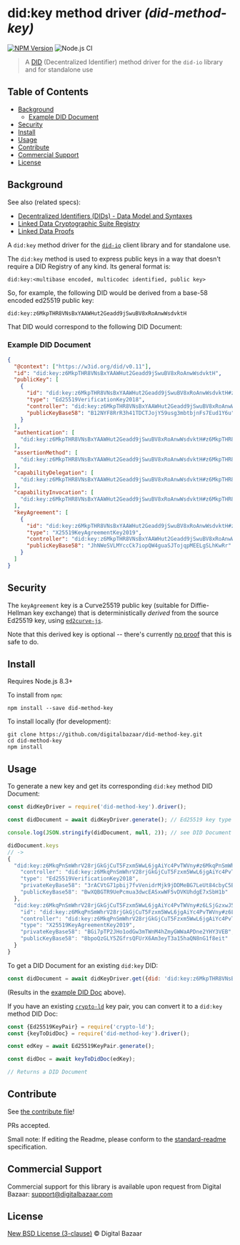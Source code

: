 # did:key method driver _(did-method-key)_

[![NPM Version](https://img.shields.io/npm/v/did-method-key.svg?style=flat-square)](https://npm.im/did-method-key)
![Node.js CI](https://github.com/digitalbazaar/did-method-key-js/workflows/Node.js%20CI/badge.svg)

> A [DID](https://w3c-ccg.github.io/did-spec/) (Decentralized Identifier) method driver for the `did-io` library and for standalone use

## Table of Contents

- [Background](#background)
  * [Example DID Document](#example-did-document)
- [Security](#security)
- [Install](#install)
- [Usage](#usage)
- [Contribute](#contribute)
- [Commercial Support](#commercial-support)
- [License](#license)

## Background

See also (related specs):

* [Decentralized Identifiers (DIDs) - Data Model and Syntaxes](https://w3c-ccg.github.io/did-spec/)
* [Linked Data Cryptographic Suite Registry](https://w3c-ccg.github.io/ld-cryptosuite-registry/)
* [Linked Data Proofs](https://w3c-dvcg.github.io/ld-proofs/)

A `did:key` method driver for the [`did-io`](https://github.com/digitalbazaar/did-io)
client library and for standalone use.

The `did:key` method is used to express public keys in a way that doesn't
require a DID Registry of any kind. Its general format is:

```
did:key:<multibase encoded, multicodec identified, public key>
```

So, for example, the following DID would be derived from a base-58 encoded
ed25519 public key:

```
did:key:z6MkpTHR8VNsBxYAAWHut2Geadd9jSwuBV8xRoAnwWsdvktH
```

That DID would correspond to the following DID Document:

### Example DID Document

```json
{
  "@context": ["https://w3id.org/did/v0.11"],
  "id": "did:key:z6MkpTHR8VNsBxYAAWHut2Geadd9jSwuBV8xRoAnwWsdvktH",
  "publicKey": [
    {
      "id": "did:key:z6MkpTHR8VNsBxYAAWHut2Geadd9jSwuBV8xRoAnwWsdvktH#z6MkpTHR8VNsBxYAAWHut2Geadd9jSwuBV8xRoAnwWsdvktH",
      "type": "Ed25519VerificationKey2018",
      "controller": "did:key:z6MkpTHR8VNsBxYAAWHut2Geadd9jSwuBV8xRoAnwWsdvktH",
      "publicKeyBase58": "B12NYF8RrR3h41TDCTJojY59usg3mbtbjnFs7Eud1Y6u"
    }
  ],
  "authentication": [
    "did:key:z6MkpTHR8VNsBxYAAWHut2Geadd9jSwuBV8xRoAnwWsdvktH#z6MkpTHR8VNsBxYAAWHut2Geadd9jSwuBV8xRoAnwWsdvktH"
  ],
  "assertionMethod": [
    "did:key:z6MkpTHR8VNsBxYAAWHut2Geadd9jSwuBV8xRoAnwWsdvktH#z6MkpTHR8VNsBxYAAWHut2Geadd9jSwuBV8xRoAnwWsdvktH"
  ],
  "capabilityDelegation": [
    "did:key:z6MkpTHR8VNsBxYAAWHut2Geadd9jSwuBV8xRoAnwWsdvktH#z6MkpTHR8VNsBxYAAWHut2Geadd9jSwuBV8xRoAnwWsdvktH"
  ],
  "capabilityInvocation": [
    "did:key:z6MkpTHR8VNsBxYAAWHut2Geadd9jSwuBV8xRoAnwWsdvktH#z6MkpTHR8VNsBxYAAWHut2Geadd9jSwuBV8xRoAnwWsdvktH"
  ],
  "keyAgreement": [
    {
      "id": "did:key:z6MkpTHR8VNsBxYAAWHut2Geadd9jSwuBV8xRoAnwWsdvktH#zBzoR5sqFgi6q3iFia8JPNfENCpi7RNSTKF7XNXX96SBY4",
      "type": "X25519KeyAgreementKey2019",
      "controller": "did:key:z6MkpTHR8VNsBxYAAWHut2Geadd9jSwuBV8xRoAnwWsdvktH",
      "publicKeyBase58": "JhNWeSVLMYccCk7iopQW4guaSJTojqpMEELgSLhKwRr"
    }
  ]
}
```

## Security

The `keyAgreement` key is a Curve25519 public key (suitable for
Diffie-Hellman key exchange) that is deterministically _derived_ from the source
Ed25519 key, using  [`ed2curve-js`](https://github.com/dchest/ed2curve-js).

Note that this derived key is optional -- there's currently
[no proof](https://crypto.stackexchange.com/questions/3260/using-same-keypair-for-diffie-hellman-and-signing/3311#3311)
that this is safe to do.

## Install

Requires Node.js 8.3+

To install from `npm`:

```
npm install --save did-method-key
```

To install locally (for development):

```
git clone https://github.com/digitalbazaar/did-method-key.git
cd did-method-key
npm install
```

## Usage

To generate a new key and get its corresponding `did:key` method DID Document:

```js
const didKeyDriver = require('did-method-key').driver();

const didDocument = await didKeyDriver.generate(); // Ed25519 key type by default

console.log(JSON.stringify(didDocument, null, 2)); // see DID Document above

didDocument.keys
// ->
{
  "did:key:z6MkqPnSmWhrV28rjGkGjCuT5Fzxm5WwL6jgAiYc4PvTWVny#z6MkqPnSmWhrV28rjGkGjCuT5Fzxm5WwL6jgAiYc4PvTWVny": {
    "controller": "did:key:z6MkqPnSmWhrV28rjGkGjCuT5Fzxm5WwL6jgAiYc4PvTWVny",
    "type": "Ed25519VerificationKey2018",
    "privateKeyBase58": "3rACVtG71pbij7fvVenidrMjk9jDDMeBG7LeUt84cbyC5BCcAgyrpaDzGHAn38snSXbGKkNhaRKVMvSyt4bpAxgy",
    "publicKeyBase58": "BwXQBGTR9UePcmua3dwcEASxwWF5vDVKUhdgE7xSbH1b"
  },
  "did:key:z6MkqPnSmWhrV28rjGkGjCuT5Fzxm5WwL6jgAiYc4PvTWVny#z6LSjGzxwJ5CdYH1mFFAn8NUQkyXW7zAGcFrTP5pGifBr2Ve": {
    "id": "did:key:z6MkqPnSmWhrV28rjGkGjCuT5Fzxm5WwL6jgAiYc4PvTWVny#z6LSjGzxwJ5CdYH1mFFAn8NUQkyXW7zAGcFrTP5pGifBr2Ve",
    "controller": "did:key:z6MkqPnSmWhrV28rjGkGjCuT5Fzxm5WwL6jgAiYc4PvTWVny",
    "type": "X25519KeyAgreementKey2019",
    "privateKeyBase58": "BGi7pTP2JHo1odGw3mTWnM4hZmyGWWaAPDne2YHY3VEB",
    "publicKeyBase58": "8bpoQzGLY5ZGfrsQFUrX6Am3eyT3a15haQN8nG1f8eit"
  }
}
```

To get a DID Document for an existing `did:key` DID:

```js
const didDocument = await didKeyDriver.get({did: 'did:key:z6MkpTHR8VNsBxYAAWHut2Geadd9jSwuBV8xRoAnwWsdvktH'});
```

(Results in the [example DID Doc](#example-did-document) above).

If you have an existing [`crypto-ld`](https://github.com/digitalbazaar/crypto-ld)
key pair, you can convert it to a `did:key` method DID Doc:

```js
const {Ed25519KeyPair} = require('crypto-ld');
const {keyToDidDoc} = require('did-method-key').driver();

const edKey = await Ed25519KeyPair.generate();

const didDoc = await keyToDidDoc(edKey);

// Returns a DID Document
```

## Contribute

See [the contribute file](https://github.com/digitalbazaar/bedrock/blob/master/CONTRIBUTING.md)!

PRs accepted.

Small note: If editing the Readme, please conform to the
[standard-readme](https://github.com/RichardLitt/standard-readme) specification.

## Commercial Support

Commercial support for this library is available upon request from
Digital Bazaar: support@digitalbazaar.com

## License

[New BSD License (3-clause)](LICENSE) © Digital Bazaar
